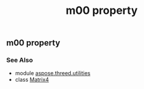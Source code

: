 ﻿---
title: m00 property
second_title: Aspose.3D for Python via .NET API References
description: 
type: docs
weight: 160
url: /python-net/aspose.threed.utilities/matrix4/m00/
is_root: false
---

## m00 property


### See Also
* module [aspose.threed.utilities](../../)
* class [Matrix4](/3d/python-net/aspose.threed.utilities/matrix4)
